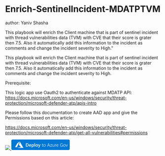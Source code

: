 # Enrich-SentinelIncident-MDATPTVM
author: Yaniv Shasha

This playbook will enrich the Client machine that is part of sentinel incident with thread vulnerabilities data (TVM) with CVE that their score is grater then 7.5.
Also it automatically add this information to the incident as comments and change the incident severity to High."

This playbook will enrich the Client machine that is part of sentinel incident with thread vulnerabilities data (TVM) with CVE that their score is grater then 7.5.
Also it automatically add this information to the incident as comments and change the incident severity to High.

Prerequisite:

This logic app use Oauth2 to authenticate against MDATP API:
https://docs.microsoft.com/en-us/windows/security/threat-protection/microsoft-defender-atp/apis-intro 

Please follow this documentation to create AAD app and give the Permissions based on this article:

https://docs.microsoft.com/en-us/windows/security/threat-protection/microsoft-defender-atp/get-all-vulnerabilities#permissions

<a href="https://azuredeploy.net/?repository=https://github.com/Yaniv-Shasha/Sentinel/tree/master/Playbooks/Enrich-SentinelIncident-MDATPTVM" target="_blank">
    <img src="http://azuredeploy.net/deploybutton.png"/>
</a>
<a href="https://portal.azure.us/#create/Microsoft.Template/uri/https%3A%2F%2Fraw.githubusercontent.com%2FYaniv-Shasha%2FSentinel%2Fmaster%2FPlaybooks%2FEnrich-SentinelIncident-MDATPTVM%2Fazuredeploy.json" target="_blank">
<img src="https://raw.githubusercontent.com/Azure/azure-quickstart-templates/master/1-CONTRIBUTION-GUIDE/images/deploytoazuregov.png"/>
</a>